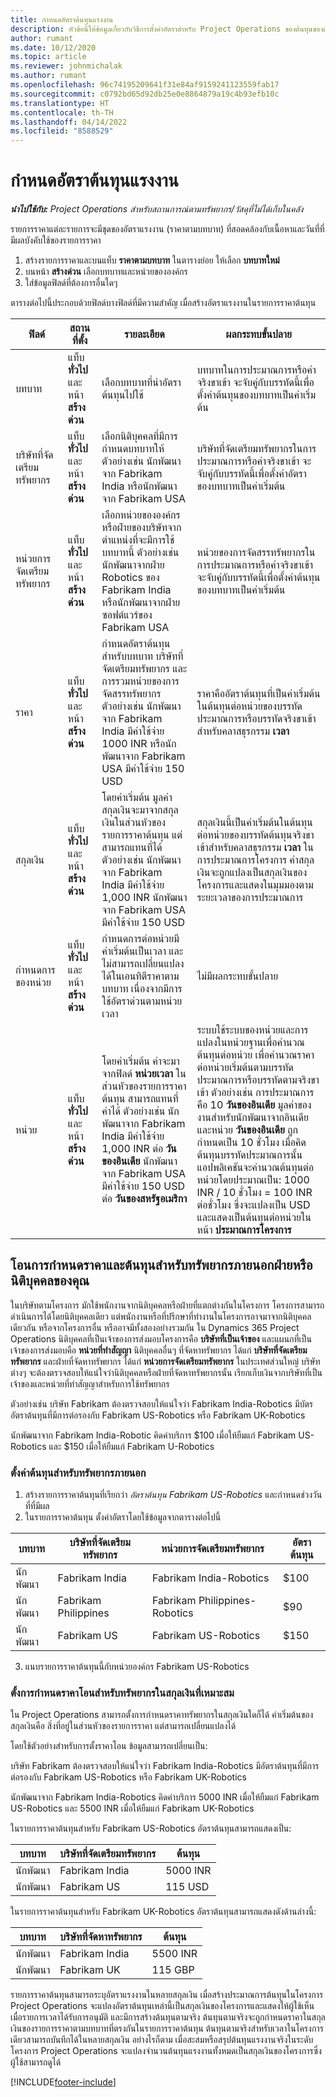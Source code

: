 ```yaml
---
title: กำหนดอัตราต้นทุนแรงงาน
description: หัวข้อนี้ให้ข้อมูลเกี่ยวกับวิธีการตั้งค่าอัตราสำหรับ Project Operations ของต้นทุนของแรงงาน
author: rumant
ms.date: 10/12/2020
ms.topic: article
ms.reviewer: johnmichalak
ms.author: rumant
ms.openlocfilehash: 96c74195209641f31e84af9159241123559fab17
ms.sourcegitcommit: c0792bd65d92db25e0e8864879a19c4b93efb10c
ms.translationtype: HT
ms.contentlocale: th-TH
ms.lasthandoff: 04/14/2022
ms.locfileid: "8588529"
---
```

# <a name="set-up-labor-cost-rates"></a>กำหนดอัตราต้นทุนแรงงาน

_**นำไปใช้กับ:** Project Operations สำหรับสถานการณ์ตามทรัพยากร/วัสดุที่ไม่ได้เก็บในคลัง_


รายการราคาแต่ละรายการจะมีชุดของอัตราแรงงาน (ราคาตามบทบาท) ที่สอดคล้องกับเนื้อหาและวันที่ที่มีผลบังคับใช้ของรายการราคา

1. สร้างรายการราคาและบนแท็บ **ราคาตามบทบาท** ในตารางย่อย ให้เลือก **บทบาทใหม่**
2. บนหน้า **สร้างด่วน** เลือกบทบาทและหน่วยขององค์กร
3. ใส่ข้อมูลฟิลด์ที่ต้องการอื่นใดๆ

ตารางต่อไปนี้ประกอบด้วยฟิลด์บางฟิลด์ที่มีความสำคัญ เมื่อสร้างอัตราแรงงานในรายการราคาต้นทุน

| ฟิลด์ | สถานที่ตั้ง | รายละเอียด | ผลกระทบขั้นปลาย |
| --- | --- | --- | --- |
| บทบาท | แท็บ **ทั่วไป** และหน้า **สร้างด่วน** | เลือกบทบาทที่นำอัตราต้นทุนไปใช้ | บทบาทในการประมาณการหรือค่าจริงขาเข้า จะจับคู่กับบรรทัดนี้เพื่อตั้งค่าต้นทุนของบทบาทเป็นค่าเริ่มต้น |
| บริษัทที่จัดเตรียมทรัพยากร | แท็บ **ทั่วไป** และหน้า **สร้างด่วน** | เลือกนิติบุคคลที่มีการกำหนดบทบาทให้ ตัวอย่างเช่น นักพัฒนาจาก Fabrikam India หรือนักพัฒนาจาก Fabrikam USA | บริษัทที่จัดเตรียมทรัพยากรในการประมาณการหรือค่าจริงขาเข้า จะจับคู่กับบรรทัดนี้เพื่อตั้งค่าอัตราของบทบาทเป็นค่าเริ่มต้น |
| หน่วยการจัดเตรียมทรัพยากร | แท็บ **ทั่วไป** และหน้า **สร้างด่วน** | เลือกหน่วยขององค์กรหรือฝ่ายของบริษัทจากตำแหน่งที่จะมีการใช้บทบาทนี้ ตัวอย่างเช่น นักพัฒนาจากฝ่าย Robotics ของ Fabrikam India หรือนักพัฒนาจากฝ่ายซอฟต์แวร์ของ Fabrikam USA | หน่วยของการจัดสรรทรัพยากรในการประมาณการหรือค่าจริงขาเข้า จะจับคู่กับบรรทัดนี้เพื่อตั้งค่าต้นทุนของบทบาทเป็นค่าเริ่มต้น |
| ราคา | แท็บ **ทั่วไป** และหน้า **สร้างด่วน** | กำหนดอัตราต้นทุนสำหรับบทบาท บริษัทที่จัดเตรียมทรัพยากร และการรวมหน่วยของการจัดสรรทรัพยากร ตัวอย่างเช่น นักพัฒนาจาก Fabrikam India มีค่าใช้จ่าย 1000 INR หรือนักพัฒนาจาก Fabrikam USA มีค่าใช้จ่าย 150 USD | ราคาคืออัตราต้นทุนที่เป็นค่าเริ่มต้นในต้นทุนต่อหน่วยของบรรทัดประมาณการหรือบรรทัดจริงขาเข้าสำหรับคลาสธุรกรรม **เวลา** |
| สกุลเงิน | แท็บ **ทั่วไป** และหน้า **สร้างด่วน** | โดยค่าเริ่มต้น มูลค่าสกุลเงินจะมาจากสกุลเงินในส่วนหัวของรายการราคาต้นทุน แต่สามารถแทนที่ได้ ตัวอย่างเช่น นักพัฒนาจาก Fabrikam India มีค่าใช้จ่าย 1,000 INR นักพัฒนาจาก Fabrikam USA มีค่าใช้จ่าย 150 USD | สกุลเงินนี้เป็นค่าเริ่มต้นในต้นทุนต่อหน่วยของบรรทัดต้นทุนจริงขาเข้าสำหรับคลาสธุรกรรม **เวลา** ในการประมาณการโครงการ ค่าสกุลเงินจะถูกแปลงเป็นสกุลเงินของโครงการและแสดงในมุมมองตามระยะเวลาของการประมาณการ |
| กำหนดการของหน่วย | แท็บ **ทั่วไป** และหน้า **สร้างด่วน** | กำหนดการต่อหน่วยมีค่าเริ่มต้นเป็นเวลา และไม่สามารถเปลี่ยนแปลงได้ในเอนทิตีราคาตามบทบาท เนื่องจากมีการใช้อัตราด่วนตามหน่วยเวลา | ไม่มีผลกระทบขั้นปลาย |
| หน่วย | แท็บ **ทั่วไป** และหน้า **สร้างด่วน** | โดยค่าเริ่มต้น ค่าจะมาจากฟิลด์ **หน่วยเวลา** ในส่วนหัวของรายการราคาต้นทุน สามารถแทนที่ค่าได้ ตัวอย่างเช่น นักพัฒนาจาก Fabrikam India มีค่าใช้จ่าย 1,000 INR ต่อ **วันของอินเดีย** นักพัฒนาจาก Fabrikam USA มีค่าใช้จ่าย 150 USD ต่อ **วันของสหรัฐอเมริกา** | ระบบใช้ระบบของหน่วยและการแปลงในหน่วยฐานเพื่อคำนวณต้นทุนต่อหน่วย เพื่อคำนวณราคาต่อหน่วยเริ่มต้นตามบรรทัดประมาณการหรือบรรทัดตามจริงขาเข้า ตัวอย่างเช่น การประมาณการคือ 10 **วันของอินเดีย** มูลค่าของงานสำหรับนักพัฒนาจากอินเดีย และหน่วย **วันของอินเดีย** ถูกกำหนดเป็น 10 ชั่วโมง เมื่อคิดต้นทุนบรรทัดประมาณการนั้น แอปพลิเคชันจะคำนวณต้นทุนต่อหน่วยโดยประมาณเป็น: 1000 INR / 10 ชั่วโมง = 100 INR ต่อชั่วโมง ซึ่งจะแปลงเป็น USD และแสดงเป็นต้นทุนต่อหน่วยในหน้า **ประมาณการโครงการ** |

## <a name="transfer-pricing-and-costs-for-resources-outside-of-your-division-or-legal-entity"></a>โอนการกำหนดราคาและต้นทุนสำหรับทรัพยากรภายนอกฝ่ายหรือนิติบุคคลของคุณ

ในบริษัทตามโครงการ มักใช้พนักงานจากนิติบุคคลหรือฝ่ายที่แตกต่างกันในโครงการ โครงการสามารถดำเนินการได้โดยนิติบุคคลเดียว แต่พนักงานหรือที่ปรึกษาที่ทำงานในโครงการอาจมาจากนิติบุคคลเดียวกัน หรือจากโครงการอื่น หรืออาจมีทั้งสองอย่างรวมกัน ใน Dynamics 365 Project Operations นิติบุคคลที่เป็นเจ้าของการส่งมอบโครงการคือ **บริษัทที่เป็นเจ้าของ** และแผนกที่เป็นเจ้าของการส่งมอบคือ **หน่วยที่ทำสัญญา** นิติบุคคลอื่นๆ ที่จัดหาทรัพยากร ได้แก่ **บริษัทที่จัดเตรียมทรัพยากร** และฝ่ายที่จัดหาทรัพยากร ได้แก่ **หน่วยการจัดเตรียมทรัพยากร** ในประเทศส่วนใหญ่ บริษัทต่างๆ จะต้องตรวจสอบให้แน่ใจว่านิติบุคคลหรือฝ่ายที่จัดหาทรัพยากรนั้น เรียกเก็บเงินจากบริษัทที่เป็นเจ้าของและหน่วยที่ทำสัญญาสำหรับการใช้ทรัพยากร

ตัวอย่างเช่น บริษัท Fabrikam ต้องตรวจสอบให้แน่ใจว่า Fabrikam India-Robotics มีบัตรอัตราต้นทุนที่มีการต่อรองกับ Fabrikam US-Robotics หรือ Fabrikam UK-Robotics

นักพัฒนาจาก Fabrikam India-Robotic คิดค่าบริการ $100 เมื่อให้ยืมแก่ Fabrikam US-Robotics และ $150 เมื่อให้ยืมแก่ Fabrikam U-Robotics

### <a name="set-up-costs-for-outside-resources"></a>ตั้งค่าต้นทุนสำหรับทรัพยากรภายนอก

1. สร้างรายการราคาต้นทุนที่เรียกว่า *อัตราต้นทุน Fabrikam US-Robotics* และกำหนดช่วงวันที่ที่มีผล
2. ในรายการราคาต้นทุน ตั้งค่าอัตราโดยใช้ข้อมูลจากตารางต่อไปนี้ 

| บทบาท | บริษัทที่จัดเตรียมทรัพยากร | หน่วยการจัดเตรียมทรัพยากร | อัตราต้นทุน |
| --- | --- | --- | --- |
| นักพัฒนา | Fabrikam India | Fabrikam India-Robotics | $100 |
| นักพัฒนา | Fabrikam Philippines | Fabrikam Philippines-Robotics | $90 |
| นักพัฒนา | Fabrikam US | Fabrikam US-Robotics | $150 |

3. แนบรายการราคาต้นทุนนี้กับหน่วยองค์กร Fabrikam US-Robotics

### <a name="set-up-transfer-pricing-for-a-resource-in-the-appropriate-currency"></a>ตั้งการกำหนดราคาโอนสำหรับทรัพยากรในสกุลเงินที่เหมาะสม 

ใน Project Operations สามารถตั้งการกำหนดราคาทรัพยากรในสกุลเงินใดก็ได้ ค่าเริ่มต้นของสกุลเงินคือ สิ่งที่อยู่ในส่วนหัวของรายการราคา แต่สามารถเปลี่ยนแปลงได้

โดยใช้ตัวอย่างสำหรับการตั้งราคาโอน ข้อมูลสามารถเปลี่ยนเป็น:

บริษัท Fabrikam ต้องตรวจสอบให้แน่ใจว่า Fabrikam India-Robotics มีอัตราต้นทุนที่มีการต่อรองกับ Fabrikam US-Robotics หรือ Fabrikam UK-Robotics

นักพัฒนาจาก Fabrikam India-Robotics คิดค่าบริการ 5000 INR เมื่อให้ยืมแก่ Fabrikam US-Robotics และ 5500 INR เมื่อให้ยืมแก่ Fabrikam UK-Robotics

ในรายการราคาต้นทุนสำหรับ Fabrikam US-Robotics อัตราต้นทุนสามารถแสดงเป็น:

| บทบาท | บริษัทที่จัดเตรียมทรัพยากร | ต้นทุน |
| --- | --- | --- |
| นักพัฒนา | Fabrikam India | 5000 INR |
| นักพัฒนา | Fabrikam US | 115 USD |

ในรายการราคาต้นทุนสำหรับ Fabrikam UK-Robotics อัตราต้นทุนสามารถแสดงดังด้านล่างนี้:

| บทบาท | บริษัทที่จัดหาทรัพยากร | ต้นทุน |
| --- | --- | --- |
| นักพัฒนา | Fabrikam India | 5500 INR |
| นักพัฒนา | Fabrikam UK | 115 GBP |

รายการราคาต้นทุนสามารถระบุอัตราแรงงานในหลายสกุลเงิน เมื่อสร้างประมาณการต้นทุนในโครงการ Project Operations จะแปลงอัตราต้นทุนเหล่านี้เป็นสกุลเงินของโครงการและแสดงให้ผู้ใช้เห็น เมื่อรายการเวลาได้รับการอนุมัติ และมีการสร้างต้นทุนตามจริง ต้นทุนตามจริงจะถูกกำหนดราคาในสกุลเงินของรายการราคาตามบทบาทที่ตรงกันในรายการราคาต้นทุน ต้นทุนตามจริงสำหรับเวลาในโครงการเดียวสามารถบันทึกได้ในหลายสกุลเงิน อย่างไรก็ตาม เมื่อสะสมหรือสรุปต้นทุนแรงงานจริงในระดับโครงการ Project Operations จะแปลงจำนวนต้นทุนแรงงานทั้งหมดเป็นสกุลเงินของโครงการซึ่งผู้ใช้สามารถดูได้


[!INCLUDE[footer-include](../includes/footer-banner.md)]